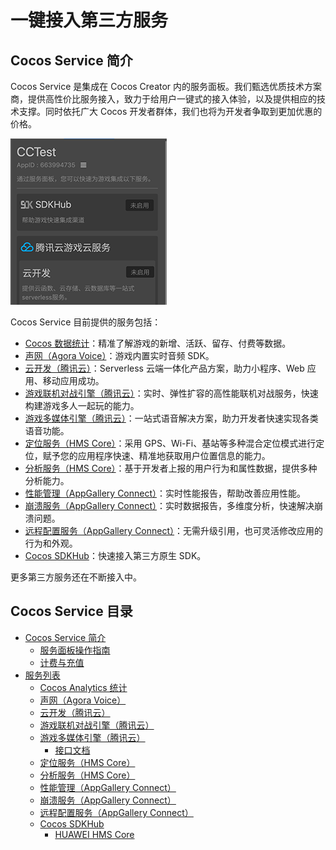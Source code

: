 # 一键接入第三方服务

## Cocos Service 简介

Cocos Service 是集成在 Cocos Creator 内的服务面板。我们甄选优质技术方案商，提供高性价比服务接入，致力于给用户一键式的接入体验，以及提供相应的技术支撑。同时依托广大 Cocos 开发者群体，我们也将为开发者争取到更加优惠的价格。

![](image/service.png)

Cocos Service 目前提供的服务包括：

- [Cocos 数据统计](https://www.cocos.com/analytics/)：精准了解游戏的新增、活跃、留存、付费等数据。
- [声网（Agora Voice）](https://www.agora.io/cn/)：游戏内置实时音频 SDK。
- [云开发（腾讯云）](https://cloud.tencent.com/product/tcb)：Serverless 云端一体化产品方案，助力小程序、Web 应用、移动应用成功。
- [游戏联机对战引擎（腾讯云）](https://cloud.tencent.com/product/mgobe)：实时、弹性扩容的高性能联机对战服务，快速构建游戏多人一起玩的能力。
- [游戏多媒体引擎（腾讯云）](https://cloud.tencent.com/product/gme)：一站式语音解决方案，助力开发者快速实现各类语音功能。
- [定位服务（HMS Core）](https://developer.huawei.com/consumer/cn/hms/huawei-locationkit)：采用 GPS、Wi-Fi、基站等多种混合定位模式进行定位，赋予您的应用程序快速、精准地获取用户位置信息的能力。
- [分析服务（HMS Core）](https://developer.huawei.com/consumer/cn/hms/huawei-analyticskit)：基于开发者上报的用户行为和属性数据，提供多种分析能力。
- [性能管理（AppGallery Connect）](https://developer.huawei.com/consumer/cn/doc/development/AppGallery-connect-Guides/agc-apms-introduction)：实时性能报告，帮助改善应用性能。
- [崩溃服务（AppGallery Connect）](https://developer.huawei.com/consumer/cn/doc/development/AppGallery-connect-Guides/agc-crash-introduction)：实时数据报告，多维度分析，快速解决崩溃问题。
- [远程配置服务（AppGallery Connect）](https://developer.huawei.com/consumer/cn/doc/development/AppGallery-connect-Guides/agc-remoteconfig-introduction)：无需升级引用，也可灵活修改应用的行为和外观。
- [Cocos SDKHub](sdkhub.md)：快速接入第三方原生 SDK。

更多第三方服务还在不断接入中。

## Cocos Service 目录

- [Cocos Service 简介](about-cocos-service.md)
    - [服务面板操作指南](user-guide.md)
    - [计费与充值](billing-and-charge.md)
- [服务列表](service-index.md)
    - [Cocos Analytics 统计](cocos-analytics.md)
    - [声网（Agora Voice）](agora.md)
    - [云开发（腾讯云）](tcb.md)
    - [游戏联机对战引擎（腾讯云）](mgobe.md)
    - [游戏多媒体引擎（腾讯云）](gme.md)
        - [接口文档](gme-api-docs.md)
    - [定位服务（HMS Core）](hms-location.md)
    - [分析服务（HMS Core）](hms-analytics.md)
    - [性能管理（AppGallery Connect）](agc-apm.md)
    - [崩溃服务（AppGallery Connect）](agc-crash.md)
    - [远程配置服务（AppGallery Connect）](agc-remote.md)
    - [Cocos SDKHub](sdkhub.md)
        - [HUAWEI HMS Core](sdkhub-plugins/sdkhub-hms.md)